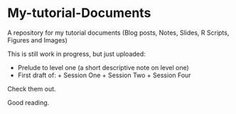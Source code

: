 # My-tutorial-Documents

A repository for my tutorial documents (Blog posts, Notes, Slides, R Scripts, Figures and Images)

This is still work in progress, but just uploaded:

* Prelude to level one (a short descriptive note on level one)
* First draft of:
        + Session One 
        + Session Two
        + Session Four

Check them out.

Good reading.
